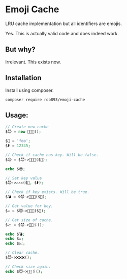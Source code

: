 # Emoji Cache

LRU cache implementation but all identifiers are emojis.

Yes. This is actually valid code and does indeed work.

## But why?

Irrelevant. This exists now.

## Installation

Install using composer.

```
composer require rob893/emoji-cache
```

## Usage:

```php
// Create new cache
$😈 = new 🐆🐆🐆();

$🔑 = 'foo';
$⚰️ = 12345;

// Check if cache has key. Will be false.
$😍 = $😈->🤔🤔🤔($🔑);

echo $😍;

// Set key value
$😈->✍️✍️✍️($🔑, $⚰️);

// Check if key exists. Will be true.
$💣 = $😈->🤔🤔🤔($🔑);

// Get value for key.
$⚔️ = $😈->🤔🤞😃($🔑);

// Get size of cache.
$📈 = $😈->👙💩🖇();

echo $💣;
echo $⚔️;
echo $📈;

// Clear cache.
$😈->❌❌❌();

// Check size again.
echo $😈->👙💩🖇();

```
